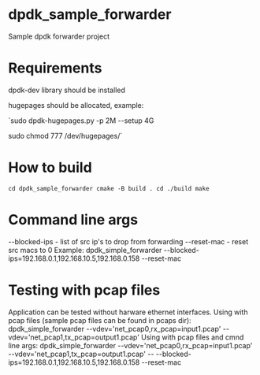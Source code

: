 # dpdk_sample_forwarder
Sample dpdk forwarder project

# Requirements
dpdk-dev library should be installed

hugepages should be allocated, example:

`sudo dpdk-hugepages.py -p 2M --setup 4G

sudo chmod 777 /dev/hugepages/`

# How to build
`cd dpdk_sample_forwarder
cmake -B build .
cd ./build
make`

# Command line args
--blocked-ips - list of src ip's to drop from forwarding
--reset-mac - reset src macs to 0
Example:
dpdk_simple_forwarder --blocked-ips=192.168.0.1,192.168.10.5,192.168.0.158 --reset-mac

# Testing with pcap files
Application can be tested without harware ethernet interfaces.
Using with pcap files (sample pcap files can be found in pcaps dir):
dpdk_simple_forwarder --vdev='net_pcap0,rx_pcap=input1.pcap' --vdev='net_pcap1,tx_pcap=output1.pcap'
Using with pcap files and cmnd line args:
dpdk_simple_forwarder --vdev='net_pcap0,rx_pcap=input1.pcap' --vdev='net_pcap1,tx_pcap=output1.pcap' -- --blocked-ips=192.168.0.1,192.168.10.5,192.168.0.158 --reset-mac
